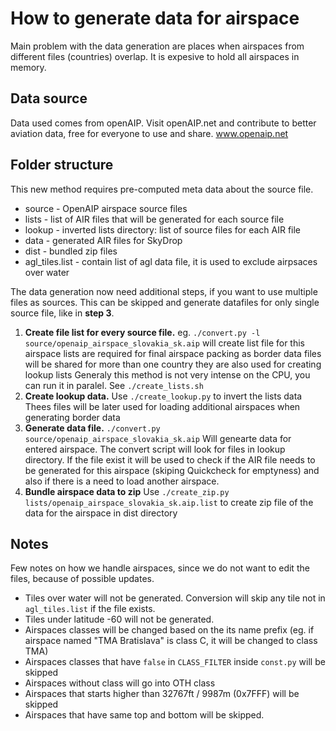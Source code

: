 
# How to generate data for airspace

Main problem with the data generation are places when airspaces from different files (countries)
overlap. It is expesive to hold all airspaces in memory.

## Data source

Data used comes from openAIP. Visit openAIP.net and contribute to better aviation data, free for everyone to use and share.
www.openaip.net

## Folder structure

This new method requires pre-computed meta data about the source file. 
 * source - OpenAIP airspace source files
 * lists - list of AIR files that will be generated for each source file
 * lookup - inverted lists directory: list of source files for each AIR file
 * data - generated AIR files for SkyDrop
 * dist - bundled zip files
 * agl_tiles.list - contain list of agl data file, it is used to exclude airpsaces over water


The data generation now need additional steps, if you want to use multiple files as sources.
This can be skipped and generate datafiles for only single source file, like in **step 3**.
 1. **Create file list for every source file.**
    eg. `./convert.py -l source/openaip_airspace_slovakia_sk.aip` will create list file for this airspace
    lists are required for final airspace packing as border data files will be shared for more than one country
    they are also used for creating lookup lists
    Generaly this method is not very intense on the CPU, you can run it in paralel. See `./create_lists.sh`
 2. **Create lookup data.**
    Use `./create_lookup.py` to invert the lists data
    Thees files will be later used for loading additional airspaces when generating border data
 3. **Generate data file.**
    `./convert.py source/openaip_airspace_slovakia_sk.aip` Will genearte data for entered airspace.
    The convert script will look for files in lookup directory.
    If the file exist it will be used to check if the AIR file needs to be generated for this airspace 
    (skiping Quickcheck for emptyness) and also if there is a need to load another airspace.
 4. **Bundle airspace data to zip**
    Use `./create_zip.py lists/openaip_airspace_slovakia_sk.aip.list` to create zip file of the data for the airspace 
    in dist directory
 
## Notes

Few notes on how we handle airspaces, since we do not want to edit the files, because of possible updates.

 * Tiles over water will not be generated. Conversion will skip any tile not in `agl_tiles.list` if the file exists.
 * Tiles under latitude -60 will not be generated.
 * Airspaces classes will be changed based on the its name prefix (eg. if airspace named "TMA Bratislava" is class C,
   it will be changed to class TMA)
 * Airspaces classes that have `false` in `CLASS_FILTER` inside `const.py` will be skipped
 * Airspaces without class will go into OTH class
 * Airspaces that starts higher than 32767ft / 9987m (0x7FFF) will be skipped
 * Airspaces that have same top and bottom will be skipped.
 
 
 
 
 
 
 
 
